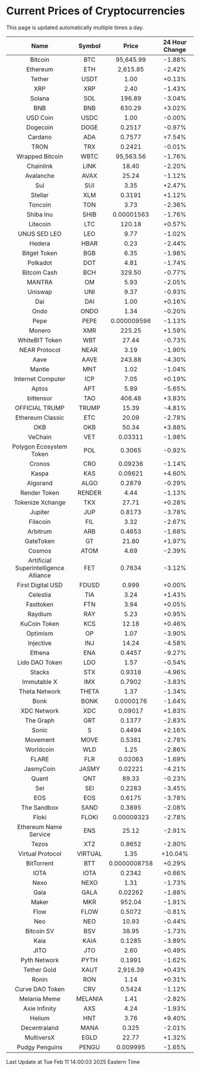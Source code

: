 # Current Prices of Cryptocurrencies
This page is updated automatically multiple times a day.

| Name | Symbol | Price | 24 Hour Change |
| :---: |:---:| :---: | :---: |
| Bitcoin | BTC | 95,645.99 | -1.88% |
| Ethereum | ETH | 2,615.85 | -2.42% |
| Tether | USDT | 1.00 | +0.13% |
| XRP | XRP | 2.40 | -1.43% |
| Solana | SOL | 196.89 | -3.04% |
| BNB | BNB | 630.29 | +3.02% |
| USD Coin | USDC | 1.00 | -0.00% |
| Dogecoin | DOGE | 0.2517 | -0.97% |
| Cardano | ADA | 0.7577 | +7.54% |
| TRON | TRX | 0.2421 | -0.01% |
| Wrapped Bitcoin | WBTC | 95,563.56 | -1.76% |
| Chainlink | LINK | 18.40 | -2.20% |
| Avalanche | AVAX | 25.24 | -1.12% |
| Sui | SUI | 3.35 | +2.47% |
| Stellar | XLM | 0.3191 | +1.12% |
| Toncoin | TON | 3.73 | -2.36% |
| Shiba Inu | SHIB | 0.00001563 | -1.76% |
| Litecoin | LTC | 120.18 | +0.57% |
| UNUS SED LEO | LEO | 9.77 | -1.02% |
| Hedera | HBAR | 0.23 | -2.44% |
| Bitget Token | BGB | 6.35 | -1.98% |
| Polkadot | DOT | 4.81 | -1.74% |
| Bitcoin Cash | BCH | 329.50 | -0.77% |
| MANTRA | OM | 5.93 | -2.05% |
| Uniswap | UNI | 9.37 | -0.93% |
| Dai | DAI | 1.00 | +0.16% |
| Ondo | ONDO | 1.34 | -0.20% |
| Pepe | PEPE | 0.000009596 | -1.13% |
| Monero | XMR | 225.25 | +1.59% |
| WhiteBIT Token | WBT | 27.44 | -0.73% |
| NEAR Protocol | NEAR | 3.19 | -1.90% |
| Aave | AAVE | 243.88 | -4.30% |
| Mantle | MNT | 1.02 | -1.04% |
| Internet Computer | ICP | 7.05 | +0.19% |
| Aptos | APT | 5.89 | -5.65% |
| bittensor | TAO | 406.48 | +3.83% |
| OFFICIAL TRUMP | TRUMP | 15.39 | -4.81% |
| Ethereum Classic | ETC | 20.09 | -2.78% |
| OKB | OKB | 50.34 | +3.88% |
| VeChain | VET | 0.03311 | -1.98% |
| Polygon Ecosystem Token | POL | 0.3065 | -0.92% |
| Cronos | CRO | 0.09236 | -1.14% |
| Kaspa | KAS | 0.09621 | +4.60% |
| Algorand | ALGO | 0.2879 | -0.29% |
| Render Token | RENDER | 4.44 | -1.13% |
| Tokenize Xchange | TKX | 27.71 | +0.28% |
| Jupiter | JUP | 0.8173 | -3.78% |
| Filecoin | FIL | 3.32 | -2.67% |
| Arbitrum | ARB | 0.4653 | -1.68% |
| GateToken | GT | 21.80 | +1.97% |
| Cosmos | ATOM | 4.69 | -2.39% |
| Artificial Superintelligence Alliance | FET | 0.7634 | -3.12% |
| First Digital USD | FDUSD | 0.999 | +0.00% |
| Celestia | TIA | 3.24 | +1.43% |
| Fasttoken | FTN | 3.94 | +0.05% |
| Raydium | RAY | 5.23 | +0.95% |
| KuCoin Token | KCS | 12.18 | +0.46% |
| Optimism | OP | 1.07 | -3.90% |
| Injective | INJ | 14.24 | -4.58% |
| Ethena | ENA | 0.4457 | -9.27% |
| Lido DAO Token | LDO | 1.57 | -0.54% |
| Stacks | STX | 0.9318 | -4.96% |
| Immutable X | IMX | 0.7902 | -3.83% |
| Theta Network | THETA | 1.37 | -1.34% |
| Bonk | BONK | 0.0000176 | -1.64% |
| XDC Network | XDC | 0.09017 | +1.83% |
| The Graph | GRT | 0.1377 | -2.83% |
| Sonic | S | 0.4494 | +2.16% |
| Movement | MOVE | 0.5381 | -2.78% |
| Worldcoin | WLD | 1.25 | -2.86% |
| FLARE | FLR | 0.02063 | -1.69% |
| JasmyCoin | JASMY | 0.02221 | -4.21% |
| Quant | QNT | 89.33 | -0.23% |
| Sei | SEI | 0.2283 | -3.45% |
| EOS | EOS | 0.6175 | -3.78% |
| The Sandbox | SAND | 0.3895 | -2.08% |
| Floki | FLOKI | 0.00009323 | -2.78% |
| Ethereum Name Service | ENS | 25.12 | -2.91% |
| Tezos | XTZ | 0.8652 | -2.80% |
| Virtual Protocol | VIRTUAL | 1.35 | +10.04% |
| BitTorrent | BTT | 0.0000008758 | +0.29% |
| IOTA | IOTA | 0.2342 | +0.66% |
| Nexo | NEXO | 1.31 | -1.73% |
| Gala | GALA | 0.02262 | -1.88% |
| Maker | MKR | 952.04 | -1.91% |
| Flow | FLOW | 0.5072 | -0.81% |
| Neo | NEO | 10.93 | -0.44% |
| Bitcoin SV | BSV | 38.95 | -1.73% |
| Kaia | KAIA | 0.1285 | -3.89% |
| JITO | JTO | 2.60 | +0.49% |
| Pyth Network | PYTH | 0.1991 | -1.62% |
| Tether Gold | XAUT | 2,916.39 | +0.43% |
| Ronin | RON | 1.14 | +0.31% |
| Curve DAO Token | CRV | 0.5424 | -1.12% |
| Melania Meme | MELANIA | 1.41 | -2.82% |
| Axie Infinity | AXS | 4.24 | -1.93% |
| Helium | HNT | 3.76 | +9.40% |
| Decentraland | MANA | 0.325 | -2.01% |
| MultiversX | EGLD | 22.77 | +1.32% |
| Pudgy Penguins | PENGU | 0.009995 | -1.65% |

Last Update at Tue Feb 11 14:00:03 2025 Eastern Time